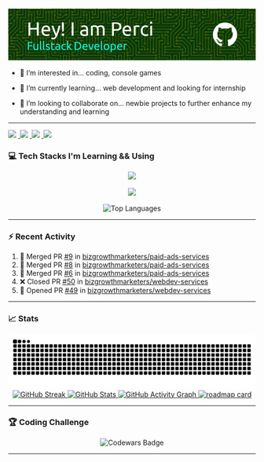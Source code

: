 ![Header](./images/github-header-image.webp)

- 👀 I’m interested in... coding, console games
  
- 🌱 I’m currently learning... web development and looking for internship
  
- 💞️ I’m looking to collaborate on... newbie projects to further enhance my understanding and learning

---
<a href="https://x.com/percival_aceron" target="_blank">
  <img src="https://img.shields.io/badge/Twitter-000000?style=for-the-badge&logo=X&logoColor=white" height="28" style="margin-right: 4px">
</a>

<a href="https://www.linkedin.com/in/percival-aceron" target="_blank">
  <img src="https://img.shields.io/badge/LinkedIn-0077B5?style=for-the-badge&logo=linkedin&logoColor=white" height="28" style="margin-right: 4px">
</a>

<a href="https://www.facebook.com/perci.aceron.1010" target="_blank">
  <img src="https://img.shields.io/badge/Facebook-1877F2?style=for-the-badge&logo=facebook&logoColor=white" height="28" style="margin-right: 4px">
</a>

<a href="mailto:perci.aceron@gmail.com">
  <img src="https://img.shields.io/badge/Gmail-D14836?style=for-the-badge&logo=gmail&logoColor=white" height="28" style="margin-right: 4px">
</a>

### 💻 Tech Stacks I'm Learning && Using


  <div align="center">
  <p align="center">
    <a href="https://github.com/perci-aceron">
      <img src="https://skillicons.dev/icons?i=html,css,js,typescript,git,github" />
    </a>
  </p>
  <p align="center">
    <a href="https://github.com/perci-aceron">
      <img src="https://skillicons.dev/icons?i=mongodb,express,react,nodejs,astro" />
    </a>
  </p>
</div>

<div align="center">
  <img src="https://github-readme-stats.vercel.app/api/top-langs/?username=perci-aceron&theme=tokyonight&hide_border=false&include_all_commits=true&count_private=false&layout=compact" alt="Top Languages"/>
</div>



---

### :zap: Recent Activity

<!--START_SECTION:activity-->
1. 🎉 Merged PR [#9](https://github.com/bizgrowthmarketers/paid-ads-services/pull/9) in [bizgrowthmarketers/paid-ads-services](https://github.com/bizgrowthmarketers/paid-ads-services)
2. 🎉 Merged PR [#8](https://github.com/bizgrowthmarketers/paid-ads-services/pull/8) in [bizgrowthmarketers/paid-ads-services](https://github.com/bizgrowthmarketers/paid-ads-services)
3. 🎉 Merged PR [#6](https://github.com/bizgrowthmarketers/paid-ads-services/pull/6) in [bizgrowthmarketers/paid-ads-services](https://github.com/bizgrowthmarketers/paid-ads-services)
4. ❌ Closed PR [#50](https://github.com/bizgrowthmarketers/webdev-services/pull/50) in [bizgrowthmarketers/webdev-services](https://github.com/bizgrowthmarketers/webdev-services)
5. 💪 Opened PR [#49](https://github.com/bizgrowthmarketers/webdev-services/pull/49) in [bizgrowthmarketers/webdev-services](https://github.com/bizgrowthmarketers/webdev-services)
<!--END_SECTION:activity-->

---

### :chart_with_upwards_trend: Stats
<div align="center">
  <a href="https://github.com/perci-aceron">
    <img src="https://github.com/perci-aceron/perci-aceron/blob/manual-run-output/only-svg/github-contribution-grid-snake-dark.svg" alt="Github Snake" />
    <img src="https://github-readme-streak-stats.herokuapp.com/?user=perci-aceron&theme=tokyonight&hide_border=false" alt="GitHub Streak" />
    <img src="https://github-readme-stats.vercel.app/api?username=perci-aceron&theme=tokyonight&hide_border=false&include_all_commits=true&count_private=false" alt="GitHub Stats" />
    <img src="https://github-readme-activity-graph.vercel.app/graph?username=perci-aceron&theme=tokyo-night" alt="GitHub Activity Graph"/>
    <img src='https://roadmap.sh/card/tall/66b3fcd5e70e3d56229c6879?variant=dark' alt='roadmap card'/>
  </a>
</div> 

  
---


### 🏆 Coding Challenge

<div align="center">
  <a href="https://www.codewars.com/users/perci-aceron" style="text-decoration: none;">
    <img src="https://github.r2v.ch/codewars?user=perci-aceron&top_languages=true&hide_clan=true&stroke=%23BB432C&theme=gradient_dark_by_level" alt="Codewars Badge"/>
  </a>
</div>


---

<!---
perci-aceron/perci-aceron is a ✨ special ✨ repository because its `README.md` (this file) appears on your GitHub profile.
You can click the Preview link to take a look at your changes.
--->
